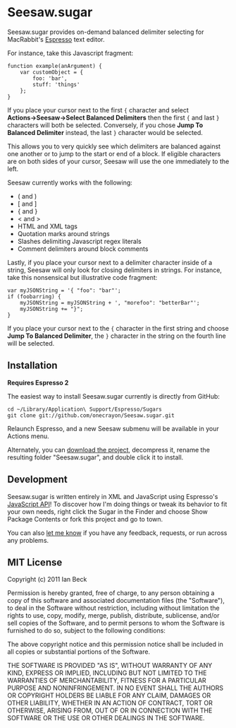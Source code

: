 # Seesaw.sugar

Seesaw.sugar provides on-demand balanced delimiter selecting for MacRabbit's [Espresso](http://macrabbit.com/espresso/) text editor.

For instance, take this Javascript fragment:

    function example(anArgument) {
        var customObject = {
            foo: 'bar',
            stuff: 'things'
        };
    }

If you place your cursor next to the first `{` character and select **Actions&rarr;Seesaw&rarr;Select Balanced Delimiters** then the first `{` and last `}` characters will both be selected. Conversely, if you chose **Jump To Balanced Delimiter** instead, the last `}` character would be selected.

This allows you to very quickly see which delimiters are balanced against one another or to jump to the start or end of a block. If eligible characters are on both sides of your cursor, Seesaw will use the one immediately to the left.

Seesaw currently works with the following:

* ( and )
* [ and ]
* { and }
* < and >
* HTML and XML tags
* Quotation marks around strings
* Slashes delimiting Javascript regex literals
* Comment delimiters around block comments

Lastly, if you place your cursor next to a delimiter character inside of a string, Seesaw will only look for closing delimiters in strings. For instance, take this nonsensical but illustrative code fragment:

    var myJSONString = '{ "foo": "bar"';
    if (foobarring) {
        myJSONString = myJSONString + ', "morefoo": "betterBar"';
        myJSONString += "}";
    }

If you place your cursor next to the `{` character in the first string and choose **Jump To Balanced Delimiter**, the `}` character in the string on the fourth line will be selected.

## Installation

**Requires Espresso 2**

The easiest way to install Seesaw.sugar currently is directly from GitHub:

    cd ~/Library/Application\ Support/Espresso/Sugars
    git clone git://github.com/onecrayon/Seesaw.sugar.git

Relaunch Espresso, and a new Seesaw submenu will be available in your Actions menu.

Alternately, you can [download the project](https://github.com/onecrayon/Seesaw.sugar/zipball/master), decompress it, rename the resulting folder "Seesaw.sugar", and double click it to install.

## Development

Seesaw.sugar is written entirely in XML and JavaScript using Espresso's [JavaScript API](http://wiki.macrabbit.com/index/JavaScriptActions/)! To discover how I'm doing things or tweak its behavior to fit your own needs, right click the Sugar in the Finder and choose Show Package Contents or fork this project and go to town.

You can also [let me know](http://onecrayon.com/about/contact/) if you have any feedback, requests, or run across any problems.

## MIT License

Copyright (c) 2011 Ian Beck

Permission is hereby granted, free of charge, to any person obtaining a copy of this software and associated documentation files (the "Software"), to deal in the Software without restriction, including without limitation the rights to use, copy, modify, merge, publish, distribute, sublicense, and/or sell copies of the Software, and to permit persons to whom the Software is furnished to do so, subject to the following conditions:

The above copyright notice and this permission notice shall be included in all copies or substantial portions of the Software.

THE SOFTWARE IS PROVIDED "AS IS", WITHOUT WARRANTY OF ANY KIND, EXPRESS OR IMPLIED, INCLUDING BUT NOT LIMITED TO THE WARRANTIES OF MERCHANTABILITY, FITNESS FOR A PARTICULAR PURPOSE AND NONINFRINGEMENT. IN NO EVENT SHALL THE AUTHORS OR COPYRIGHT HOLDERS BE LIABLE FOR ANY CLAIM, DAMAGES OR OTHER LIABILITY, WHETHER IN AN ACTION OF CONTRACT, TORT OR OTHERWISE, ARISING FROM, OUT OF OR IN CONNECTION WITH THE SOFTWARE OR THE USE OR OTHER DEALINGS IN THE SOFTWARE.
